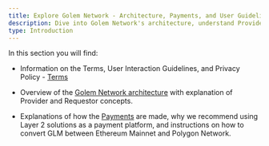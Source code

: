 ```yaml
---
title: Explore Golem Network - Architecture, Payments, and User Guidelines
description: Dive into Golem Network's architecture, understand Provider and Requestor roles, learn about GLM payments, and review user guidelines and privacy policies.
type: Introduction
---
```


In this section you will find:

- Information on the Terms, User Interaction Guidelines, and Privacy Policy - [Terms](/docs/golem/terms)

- Overview of the [Golem Network architecture](/docs/golem/overview) with explanation of Provider and Requestor concepts.

- Explanations of how the [Payments](/docs/golem/payments) are made, why we recommend using Layer 2 solutions as a payment platform, and instructions on how to convert GLM between Ethereum Mainnet and Polygon Network.
